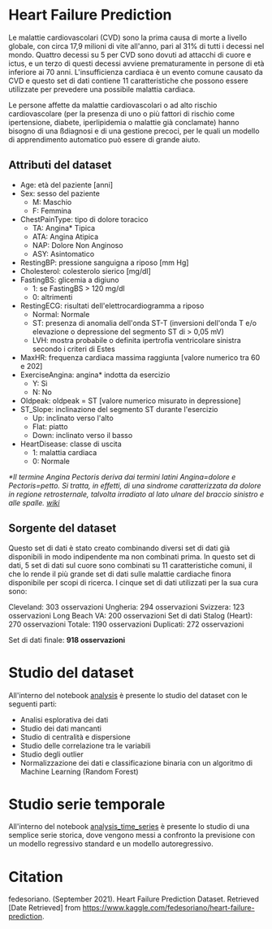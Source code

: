 # Heart Failure Prediction

Le malattie cardiovascolari (CVD) sono la prima causa di morte a livello globale, con circa 17,9 milioni di vite all'anno, pari al 31% di tutti i decessi nel mondo. Quattro decessi su 5 per CVD sono dovuti ad attacchi di cuore e ictus, e un terzo di questi decessi avviene prematuramente in persone di età inferiore ai 70 anni. L'insufficienza cardiaca è un evento comune causato da CVD e questo set di dati contiene 11 caratteristiche che possono essere utilizzate per prevedere una possibile malattia cardiaca.

Le persone affette da malattie cardiovascolari o ad alto rischio cardiovascolare (per la presenza di uno o più fattori di rischio come ipertensione, diabete, iperlipidemia o malattie già conclamate) hanno bisogno di una ßdiagnosi e di una gestione precoci, per le quali un modello di apprendimento automatico può essere di grande aiuto.

## Attributi del dataset

- Age: età del paziente [anni]
- Sex: sesso del paziente 
    - M: Maschio
    - F: Femmina
- ChestPainType: tipo di dolore toracico 
    - TA: Angina* Tipica
    - ATA: Angina Atipica
    - NAP: Dolore Non Anginoso
    - ASY: Asintomatico
- RestingBP: pressione sanguigna a riposo [mm Hg]
- Cholesterol: colesterolo sierico [mg/dl]
- FastingBS: glicemia a digiuno 
    - 1: se FastingBS > 120 mg/dl
    - 0: altrimenti
- RestingECG: risultati dell'elettrocardiogramma a riposo 
    - Normal: Normale
    - ST: presenza di anomalia dell'onda ST-T (inversioni dell'onda T e/o elevazione o depressione del segmento ST di > 0,05 mV)
    - LVH: mostra probabile o definita ipertrofia ventricolare sinistra secondo i criteri di Estes
- MaxHR: frequenza cardiaca massima raggiunta [valore numerico tra 60 e 202]
- ExerciseAngina: angina* indotta da esercizio 
    - Y: Sì
    - N: No
- Oldpeak: oldpeak = ST [valore numerico misurato in depressione]
- ST_Slope: inclinazione del segmento ST durante l'esercizio 
    - Up: inclinato verso l'alto
    - Flat: piatto
    - Down: inclinato verso il basso
- HeartDisease: classe di uscita 
    - 1: malattia cardiaca
    - 0: Normale

_*Il termine Angina Pectoris deriva dai termini latini Angina=dolore e Pectoris=petto. Si tratta, in effetti, di una sindrome caratterizzata da dolore in regione retrosternale, talvolta irradiato al lato ulnare del braccio sinistro e alle spalle. [wiki](https://www.my-personaltrainer.it/cardiopatia-ischemica/angina.html)_

## Sorgente del dataset
Questo set di dati è stato creato combinando diversi set di dati già disponibili in modo indipendente ma non combinati prima. In questo set di dati, 5 set di dati sul cuore sono combinati su 11 caratteristiche comuni, il che lo rende il più grande set di dati sulle malattie cardiache finora disponibile per scopi di ricerca. I cinque set di dati utilizzati per la sua cura sono:

Cleveland: 303 osservazioni
Ungheria: 294 osservazioni
Svizzera: 123 osservazioni
Long Beach VA: 200 osservazioni
Set di dati Stalog (Heart): 270 osservazioni
Totale: 1190 osservazioni
Duplicati: 272 osservazioni

Set di dati finale: __918 osservazioni__

# Studio del dataset
All'interno del notebook [analysis](analysis.ipynb) è presente lo studio del dataset con le seguenti parti:
- Analisi esplorativa dei dati
- Studio dei dati mancanti
- Studio di centralità e dispersione
- Studio delle correlazione tra le variabili
- Studio degli outlier
- Normalizzazione dei dati e classificazione binaria con un algoritmo di Machine Learning (Random Forest)

# Studio serie temporale
All'interno del notebook [analysis_time_series](analysis_time_series.ipynb) è presente lo studio di una semplice serie storica, dove vengono messi a confronto la previsione con un modello regressivo standard e un modello autoregressivo.

# Citation
fedesoriano. (September 2021). Heart Failure Prediction Dataset. Retrieved [Date Retrieved] from https://www.kaggle.com/fedesoriano/heart-failure-prediction.